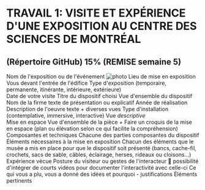 # TRAVAIL 1: VISITE ET EXPÉRIENCE D'UNE EXPOSITION AU CENTRE DES SCIENCES DE MONTRÉAL
## (Répertoire GitHub) 15% (REMISE semaine 5)


Nom de l'exposition ou de l'événement ![photo](medias/le_spectacle)
Lieu de mise en exposition    Vous devant l'entrée de l'édifice
Type d'exposition (temporaire, permanente, itinérante, intérieure, extérieure)    
Date de votre visite
Titre du dispositif choisi Vue d'ensemble du dispositif
Nom de la firme   texte de présentation ou explicatif
Année de réalisation
Description de l'oeuvre   texte + diverses vues 
Type d'installation (contemplative, immersive, interactive) Vue *descriptive*      
Mise en espace  Vue d'ensemble de la pièce + Faire un croquis de la mise en espace (plan ou élévation selon ce qui facilite la compréhension)
Composantes et techniques Chacune des parties composantes du dispositif 
Éléments nécessaires à la mise en exposition   Chacun des éléments que le musée a mis en place pour que le dispositif soit présenté (bancs, cache-fil, crochets, sacs de sable, câbles, éclairage, herses, rideaux ou cloisons...)
Expérience vécue    Posture du visiteur ou gestes de l'interacteur :movie_camera: possibilité d'intégrer de courts vidéos pour documenter l'interactivité avec celle-ci 
Ce qui vous a plu, vous a donné des idées et pourquoi - justifications   Éléments pertinents
